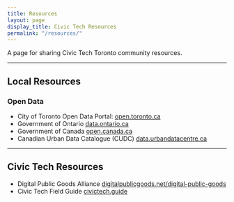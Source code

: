 ```yaml
---
title: Resources
layout: page
display_title: Civic Tech Resources
permalink: "/resources/"
---
```


A page for sharing Civic Tech Toronto community resources.

---
## Local Resources
### Open Data
- City of Toronto Open Data Portal: [open.toronto.ca](https://open.toronto.ca/)
- Government of Ontario [data.ontario.ca](https://data.ontario.ca/)
- Government of Canada [open.canada.ca](https://open.canada.ca)
- Canadian Urban Data Catalogue (CUDC) [data.urbandatacentre.ca](https://data.urbandatacentre.ca)

---
## Civic Tech Resources

- Digital Public Goods Alliance [digitalpublicgoods.net/digital-public-goods](https://www.digitalpublicgoods.net/digital-public-goods)
- Civic Tech Field Guide [civictech.guide](https://civictech.guide)
